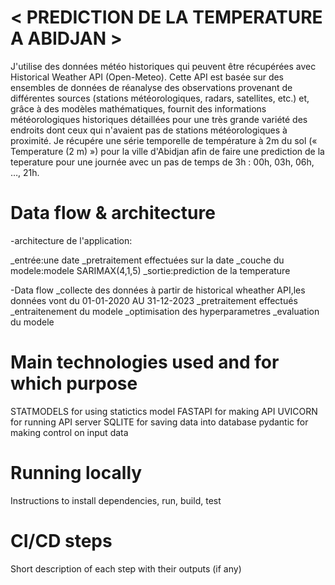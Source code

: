 # < PREDICTION DE LA TEMPERATURE A ABIDJAN >

J'utilise des données météo historiques qui peuvent être récupérées avec Historical Weather 
API (Open-Meteo).  Cette API est basée sur des ensembles de données de réanalyse des observations 
provenant de différentes sources (stations météorologiques, radars, satellites, etc.) et, grâce à des 
modèles mathématiques, fournit des informations météorologiques historiques détaillées pour une 
très grande variété des endroits dont ceux qui n'avaient pas de stations météorologiques à proximité.
Je récupére une série temporelle de température à 2m du sol (« Temperature (2 m) ») pour 
la ville d'Abidjan afin de faire une prediction de la teperature  pour une journée avec 
un pas de temps de 3h : 00h, 03h, 06h, …, 21h.

# Data flow & architecture
 -architecture de l'application:

 _entrée:une date
 _pretraitement effectuées sur la date
 _couche du modele:modele SARIMAX(4,1,5)
 _sortie:prediction de la temperature

 -Data flow
 _collecte des données à partir de historical wheather API,les données vont du 01-01-2020 AU 31-12-2023
 _pretraitement effectués 
 _entraitenement du modele
 _optimisation des hyperparametres
 _evaluation du modele



# Main technologies used and for which purpose
STATMODELS for using statictics model
FASTAPI for making API
UVICORN for running API server
SQLITE for saving data into database
pydantic for making control on input data



# Running locally
Instructions to install dependencies, run, build, test

# CI/CD steps
Short description of each step with their outputs (if any)
